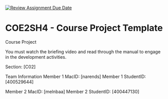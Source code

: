 [![Review Assignment Due Date](https://classroom.github.com/assets/deadline-readme-button-22041afd0340ce965d47ae6ef1cefeee28c7c493a6346c4f15d667ab976d596c.svg)](https://classroom.github.com/a/mLqiHWLE)

# COE2SH4 - Course Project Template

Course Project

You must watch the briefing video and read through the manual to engage in the development activities.

Section: [C02]

Team Information
Member 1 MacID: [narends]
Member 1 StudentID: [400529644]

Member 2 MacID: [melnbaa]
Member 2 StudentID: [400447130]
